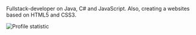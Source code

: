 Fullstack-developer on Java, C# and JavaScript.
Also, creating a websites based on HTML5 and CSS3.

![Profile statistic](https://github-readme-stats.vercel.app/api?username=julheer)

